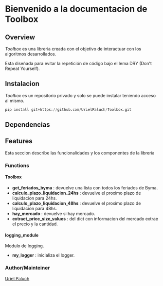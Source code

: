 # Bienvenido a la documentacion de Toolbox

## Overview

*Toolbox* es una libreria creada con el objetivo de interactuar con los algoritmos
desarrollados.

Esta diseñada para evitar la repetición de código bajo el lema DRY (Don't Repeat
Yourself).

## Instalacion

*Toolbox* es un repositorio privado y solo se puede instalar teniendo acceso al
mismo.

```Python
pip install git+https://github.com/UrielPaluch/Toolbox.git
```

## Dependencias

## Features

Esta seccion describe las funcionalidades y los componentes de la librería

### Functions

#### Toolbox

* **get_feriados_byma** : devuelve una lista con todos los feriados de Byma.
* **calculo_plazo_liquidacion_24hs** : devuelve el proximo plazo de liquidacion para 24hs.
* **calculo_plazo_liquidacion_48hs** : devuelve el proximo plazo de liquidacion para 48hs.
* **hay_mercado** : devuelve si hay mercado.
* **extract_price_size_values** : del dict con informacion del mercado extrae
el precio y la cantidad.

#### logging_module

Modulo de logging.

* **my_logger** : inicializa el logger.

### Author/Mainteiner

[Uriel Paluch](https://github.com/UrielPaluch)
